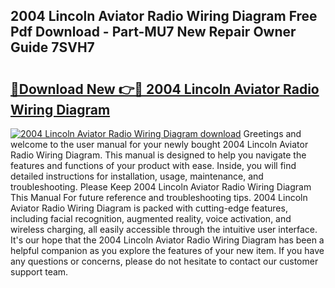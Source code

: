 ## 2004 Lincoln Aviator Radio Wiring Diagram Free Pdf Download - Part-MU7 New Repair Owner Guide 7SVH7

# <h2><a href="http://dfiso01.blite.top/?on=2004+Lincoln+Aviator+Radio+Wiring+Diagram">🔗Download New 👉🔴 2004 Lincoln Aviator Radio Wiring Diagram</a></h2>

[![2004 Lincoln Aviator Radio Wiring Diagram download](https://i.imgur.com/lujVjoI.png)](http://dfiso01.blite.top/?on=2004+Lincoln+Aviator+Radio+Wiring+Diagram)
Greetings and welcome to the user manual for your newly bought 2004 Lincoln Aviator Radio Wiring Diagram. This manual is designed to help you navigate the features and functions of your product with ease. Inside, you will find detailed instructions for installation, usage, maintenance, and troubleshooting. Please Keep 2004 Lincoln Aviator Radio Wiring Diagram This Manual For future reference and troubleshooting tips. 2004 Lincoln Aviator Radio Wiring Diagram is packed with cutting-edge features, including facial recognition, augmented reality, voice activation, and wireless charging, all easily accessible through the intuitive user interface. It's our hope that the 2004 Lincoln Aviator Radio Wiring Diagram has been a helpful companion as you explore the features of your new item. If you have any questions or concerns, please do not hesitate to contact our customer support team.
